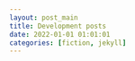 ```yaml
---
layout: post_main
title: Development posts
date: 2022-01-01 01:01:01
categories: [fiction, jekyll]
---
```

